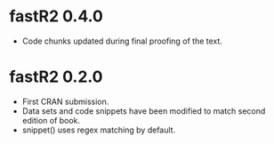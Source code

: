 # fastR2 0.4.0

* Code chunks updated during final proofing of the text.

# fastR2 0.2.0

* First CRAN submission.
* Data sets and code snippets have been modified to match second edition of book.
* snippet() uses regex matching by default.



